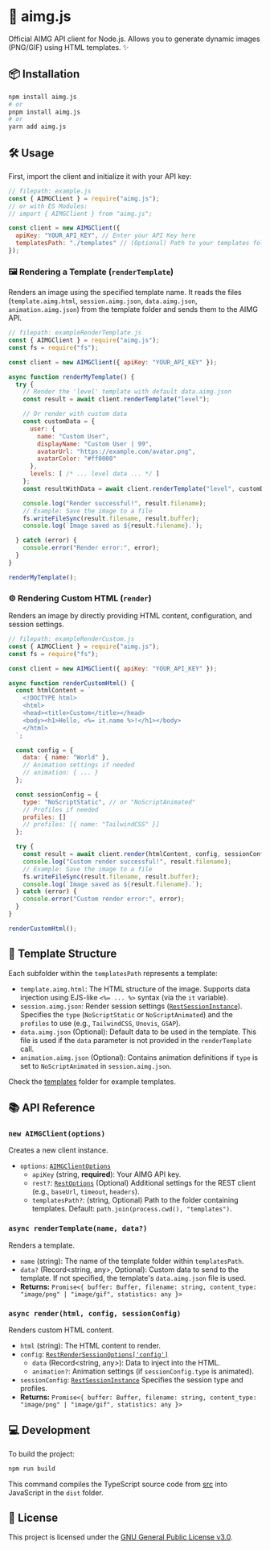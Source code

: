 # 🚀 aimg.js

Official AIMG API client for Node.js. Allows you to generate dynamic images (PNG/GIF) using HTML templates. ✨

## 📦 Installation

```bash
npm install aimg.js
# or
pnpm install aimg.js
# or
yarn add aimg.js
```

## 🛠️ Usage

First, import the client and initialize it with your API key:

```javascript
// filepath: example.js
const { AIMGClient } = require("aimg.js");
// or with ES Modules:
// import { AIMGClient } from "aimg.js";

const client = new AIMGClient({
  apiKey: "YOUR_API_KEY", // Enter your API Key here
  templatesPath: "./templates" // (Optional) Path to your templates folder, default: process.cwd()/templates
});
```

### 🖼️ Rendering a Template (`renderTemplate`)

Renders an image using the specified template name. It reads the files (`template.aimg.html`, `session.aimg.json`, `data.aimg.json`, `animation.aimg.json`) from the template folder and sends them to the AIMG API.

```javascript
// filepath: exampleRenderTemplate.js
const { AIMGClient } = require("aimg.js");
const fs = require("fs");

const client = new AIMGClient({ apiKey: "YOUR_API_KEY" });

async function renderMyTemplate() {
  try {
    // Render the 'level' template with default data.aimg.json
    const result = await client.renderTemplate("level");

    // Or render with custom data
    const customData = {
      user: {
        name: "Custom User",
        displayName: "Custom User | 99",
        avatarUrl: "https://example.com/avatar.png",
        avatarColor: "#ff0000"
      },
      levels: [ /* ... level data ... */ ]
    };
    const resultWithData = await client.renderTemplate("level", customData);

    console.log("Render successful!", result.filename);
    // Example: Save the image to a file
    fs.writeFileSync(result.filename, result.buffer);
    console.log(`Image saved as ${result.filename}.`);

  } catch (error) {
    console.error("Render error:", error);
  }
}

renderMyTemplate();
```

### ⚙️ Rendering Custom HTML (`render`)

Renders an image by directly providing HTML content, configuration, and session settings.

```javascript
// filepath: exampleRenderCustom.js
const { AIMGClient } = require("aimg.js");
const fs = require("fs");

const client = new AIMGClient({ apiKey: "YOUR_API_KEY" });

async function renderCustomHtml() {
  const htmlContent = `
    <!DOCTYPE html>
    <html>
    <head><title>Custom</title></head>
    <body><h1>Hello, <%= it.name %>!</h1></body>
    </html>
  `;

  const config = {
    data: { name: "World" },
    // Animation settings if needed
    // animation: { ... }
  };

  const sessionConfig = {
    type: "NoScriptStatic", // or "NoScriptAnimated"
    // Profiles if needed
    profiles: []
    // profiles: [{ name: "TailwindCSS" }]
  };

  try {
    const result = await client.render(htmlContent, config, sessionConfig);
    console.log("Custom render successful!", result.filename);
    // Example: Save the image to a file
    fs.writeFileSync(result.filename, result.buffer);
    console.log(`Image saved as ${result.filename}.`);
  } catch (error) {
    console.error("Custom render error:", error);
  }
}

renderCustomHtml();
```

## 📂 Template Structure

Each subfolder within the `templatesPath` represents a template:

*   `template.aimg.html`: The HTML structure of the image. Supports data injection using EJS-like `<%= ... %>` syntax (via the `it` variable).
*   `session.aimg.json`: Render session settings ([`RestSessionInstance`](src/classes/Rest/Sessions.ts)). Specifies the `type` (`NoScriptStatic` or `NoScriptAnimated`) and the `profiles` to use (e.g., `TailwindCSS`, `Unovis`, `GSAP`).
*   `data.aimg.json` (Optional): Default data to be used in the template. This file is used if the `data` parameter is not provided in the `renderTemplate` call.
*   `animation.aimg.json` (Optional): Contains animation definitions if `type` is set to `NoScriptAnimated` in `session.aimg.json`.

Check the [templates](templates) folder for example templates.

## 📚 API Reference

### `new AIMGClient(options)`

Creates a new client instance.

*   `options`: [`AIMGClientOptions`](src/classes/AIMGClient.ts)
    *   `apiKey` (string, **required**): Your AIMG API key.
    *   `rest?`: [`RestOptions`](src/classes/Rest/index.ts) (Optional) Additional settings for the REST client (e.g., `baseUrl`, `timeout`, `headers`).
    *   `templatesPath?`: (string, Optional) Path to the folder containing templates. Default: `path.join(process.cwd(), "templates")`.

### `async renderTemplate(name, data?)`

Renders a template.

*   `name` (string): The name of the template folder within `templatesPath`.
*   `data?` (Record<string, any>, Optional): Custom data to send to the template. If not specified, the template's `data.aimg.json` file is used.
*   **Returns:** `Promise<{ buffer: Buffer, filename: string, content_type: "image/png" | "image/gif", statistics: any }>`

### `async render(html, config, sessionConfig)`

Renders custom HTML content.

*   `html` (string): The HTML content to render.
*   `config`: [`RestRenderSessionOptions['config']`](src/classes/Rest/Sessions.ts)
    *   `data` (Record<string, any>): Data to inject into the HTML.
    *   `animation?`: Animation settings (if `sessionConfig.type` is animated).
*   `sessionConfig`: [`RestSessionInstance`](src/classes/Rest/Sessions.ts) Specifies the session type and profiles.
*   **Returns:** `Promise<{ buffer: Buffer, filename: string, content_type: "image/png" | "image/gif", statistics: any }>`

## 💻 Development

To build the project:

```bash
npm run build
```

This command compiles the TypeScript source code from [src](src) into JavaScript in the `dist` folder.

## 📜 License

This project is licensed under the [GNU General Public License v3.0](LICENSE).